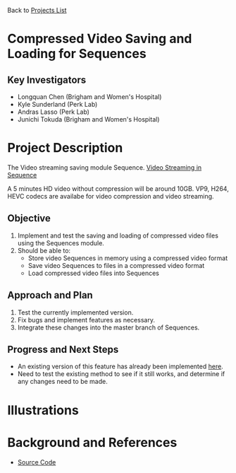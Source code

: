 Back to [Projects List](../../README.md#ProjectsList)

# Compressed Video Saving and Loading for Sequences

## Key Investigators

- Longquan Chen (Brigham and Women's Hospital)
- Kyle Sunderland (Perk Lab)
- Andras Lasso (Perk Lab)
- Junichi	Tokuda (Brigham and Women's Hospital)

# Project Description
The Video streaming saving module Sequence. [Video Streaming in Sequence](https://drive.google.com/open?id=16-pPUjrErgmlHZdRny_KIIuK5qoB3s0_)

A 5 minutes HD video without compression will be around 10GB. VP9, H264, HEVC codecs are availabe for video compression and video streaming.

## Objective

1. Implement and test the saving and loading of compressed video files using the Sequences module.
2. Should be able to:
    - Store video Sequences in memory using a compressed video format
    - Save video Sequences to files in a compressed video format
    - Load compressed video files into Sequences

## Approach and Plan

1. Test the currently implemented version.
1. Fix bugs and implement features as necessary.
1. Integrate these changes into the master branch of Sequences.

## Progress and Next Steps

<!--Describe progress and next steps in a few bullet points as you are making progress.-->

- An existing version of this feature has already been implemented [here](https://github.com/leochan2009/Sequences/tree/BitStreamForVideo).
- Need to test the existing method to see if it still works, and determine if any changes need to be made.

# Illustrations

<!--Add pictures and links to videos that demonstrate what has been accomplished.-->

<!-- ![Description of picture](Example2.jpg) -->
<!-- ![Some more images](Example2.jpg) -->

# Background and References

<!--Use this space for information that may help people better understand your project, like links to papers, source code, or data.-->

- [Source Code](https://github.com/leochan2009/Sequences/tree/BitStreamForVideo)
<!-- Documentation: https://link.to.docs -->
<!-- Test data: https://link.to.test.data -->

